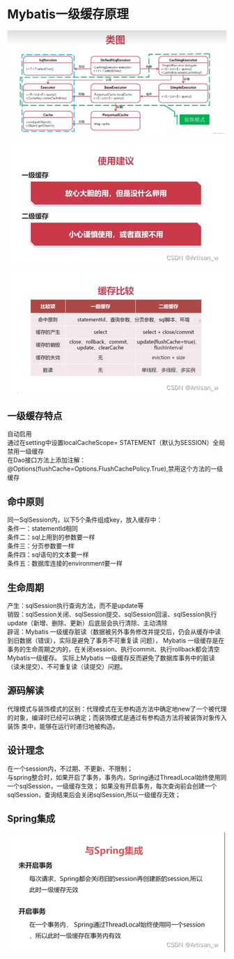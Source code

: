 # Mybatis一级缓存原理
![在这里插入图片描述](https://raw.githubusercontent.com/PeipengWang/picture/master/95f948d0d7d44b0cab1eddcf26ab825e.png)

![在这里插入图片描述](https://raw.githubusercontent.com/PeipengWang/picture/master/8fc7d848db41451ab568730b1ea95615.png)

![在这里插入图片描述](https://raw.githubusercontent.com/PeipengWang/picture/master/9cb4809b35fc49f79ffc7b6ba18df72a.png)


## 一级缓存特点  
自动启用  
通过在setting中设置localCacheScope= STATEMENT（默认为SESSION）全局禁用一级缓存  
在Dao接口方法上添加注解：@Options(flushCache=Options.FlushCachePolicy.True),禁用这个方法的一级缓存  

## 命中原则
同一SqlSession内，以下5个条件组成key，放入缓存中：  
条件一：statementId相同  
条件二：sql上用到的参数要一样  
条件三：分页参数要一样  
条件四：sql语句的文本要一样  
条件五：数据库连接的environment要一样  
## 生命周期
产生：sqlSession执行查询方法，而不是update等  
销毁：sqlSession关闭、sqlSession提交、sqlSession回滚、sqlSession执行update（新增、删除、更新）后底层会执行清除、主动清除  
辟谣：Mybatis 一级缓存脏读（数据被另外事务修改并提交后，仍会从缓存中读到旧数据（错误），实际是避免了事务不可重复读  问题）， Mybatis 一级缓存是在事务的生命周期之内的，在关闭session、执行commit、执行rollback都会清空Mybatis一级缓存。 实际上Mybatis 一级缓存反而避免了数据库事务中的脏读（读未提交）、不可重复读（读提交）问题。  
## 源码解读
代理模式与装饰模式的区别：代理模式在无参构造方法中确定地new了一个被代理的对象，编译时已经可以确定；而装饰模式是通过有参构造方法将被装饰对象传入装饰 类中，能够在运行时递归地被构造。  
## 设计理念
在一个session内，不过期、不更新、不限制；  
与spring整合时，如果开启了事务，事务内，Spring通过ThreadLocal始终使用同一个sqlSession，一级缓存生效； 如果没有开启事务，每次查询前会创建一个sqlSession，查询结束后会关闭sqlSession,所以一级缓存无效；   
## Spring集成
![在这里插入图片描述](https://raw.githubusercontent.com/PeipengWang/picture/master/22faa71e46044619bdab5483d9082021.png)

